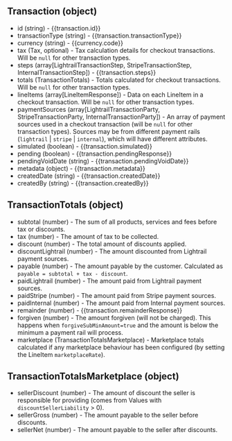 ## Transaction (object)
+ id (string) - {{transaction.id}}
+ transactionType (string) - {{transaction.transactionType}}
+ currency (string) - {{currency.code}}
+ tax (Tax, optional) - Tax calculation details for checkout transactions. Will be `null` for other transaction types.
+ steps (array[LightrailTransactionStep, StripeTransactionStep, InternalTransactionStep]) - {{transaction.steps}}
+ totals (TransactionTotals) - Totals calculated for checkout transactions. Will be `null` for other transaction types.
+ lineItems (array[LineItemResponse]) - Data on each LineItem in a checkout transaction. Will be `null` for other transaction types.
+ paymentSources (array[LightrailTransactionParty, StripeTransactionParty, InternalTransactionParty]) - An array of payment sources used in a checkout transaction (will be `null` for other transaction types). Sources may be from different payment rails (`lightrail` | `stripe` | `internal`), which will have different attributes.
+ simulated (boolean) - {{transaction.simulated}}
+ pending (boolean) - {{transaction.pendingResponse}}
+ pendingVoidDate (string) - {{transaction.pendingVoidDate}}
+ metadata (object) - {{transaction.metadata}}
+ createdDate (string) - {{transaction.createdDate}}
+ createdBy (string) - {{transaction.createdBy}}

## TransactionTotals (object)
+ subtotal (number) - The sum of all products, services and fees before tax or discounts.
+ tax (number) - The amount of tax to be collected.
+ discount (number) - The total amount of discounts applied.
+ discountLightrail (number) - The amount discounted from Lightrail payment sources. 
+ payable (number) - The amount payable by the customer. Calculated as `payable = subtotal + tax - discount`.
+ paidLightrail (number) - The amount paid from Lightrail payment sources.
+ paidStripe (number) - The amount paid from Stripe payment sources.
+ paidInternal (number) - The amount paid from Internal payment sources.
+ remainder (number) - {{transaction.remainderResponse}}
+ forgiven (number) - The amount forgiven (will not be charged).  This happens when `forgiveSubMinAmount=true` and the amount is below the minimum a payment rail will process.
+ marketplace (TransactionTotalsMarketplace) - Marketplace totals calculated if any marketplace behaviour has been configured (by setting the LineItem `marketplaceRate`).

## TransactionTotalsMarketplace (object)
+ sellerDiscount (number) - The amount of discount the seller is responsible for providing (comes from Values with `discountSellerLiability` > 0).
+ sellerGross (number) - The amount payable to the seller before discounts.
+ sellerNet (number) - The amount payable to the seller after discounts.
